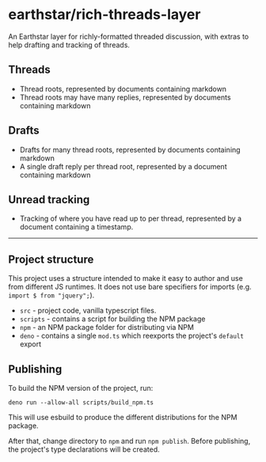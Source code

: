 # earthstar/rich-threads-layer

An Earthstar layer for richly-formatted threaded discussion, with extras to help
drafting and tracking of threads.

## Threads

- Thread roots, represented by documents containing markdown
- Thread roots may have many replies, represented by documents containing
  markdown

## Drafts

- Drafts for many thread roots, represented by documents containing markdown
- A single draft reply per thread root, represented by a document containing
  markdown

## Unread tracking

- Tracking of where you have read up to per thread, represented by a document
  containing a timestamp.

---

## Project structure

This project uses a structure intended to make it easy to author and use from
different JS runtimes. It does not use bare specifiers for imports (e.g.
`import $ from "jquery";`).

- `src` - project code, vanilla typescript files.
- `scripts` - contains a script for building the NPM package
- `npm` - an NPM package folder for distributing via NPM
- `deno` - contains a single `mod.ts` which reexports the project's `default`
  export

## Publishing

To build the NPM version of the project, run:

`deno run --allow-all scripts/build_npm.ts`

This will use esbuild to produce the different distributions for the NPM
package.

After that, change directory to `npm` and run `npm publish`. Before publishing,
the project's type declarations will be created.
